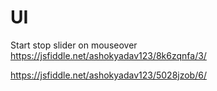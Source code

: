 # UI
Start stop slider on mouseover https://jsfiddle.net/ashokyadav123/8k6zqnfa/3/

https://jsfiddle.net/ashokyadav123/5028jzob/6/
